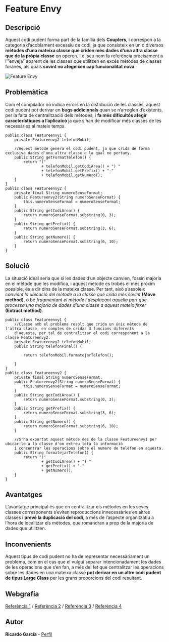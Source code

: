 # Feature Envy

## Descripció

Aquest codi pudent forma part de la família dels **Couplers**, i correspon a la categoria d’acoblament excessiu de codi, ja que consisteix en un o diversos **mètodes d’una mateixa classe que criden més dades d’una altra classe que de la pròpia classe** on operen. I el seu nom fa referència precisament a l’”enveja” aparent de les classes que utilitzen en excés mètodes de classes foranes, als quals **sovint no afegeixen cap funcionalitat nova**.

![Feature Envy](https://refactoring.guru/images/refactoring/content/smells/feature-envy-01.png?id=f520a24562e3f4b7848e)


## Problemàtica

Com el compilador no indica errors en la distribució de les classes, aquest codi pudent pot derivar en **bugs addicionals** quan se n’arreglen d’existents, per la falta de centralització dels mètodes, i **fa més dificultós afegir característiques a l’aplicaicó** ja que s’han de modificar més classes de les necessàries al mateix temps.

```
public class Featureenvy1 {
    private Featureenvy2 telefonMobil;
    
    //Aquest mètode genera el codi pudent, ja que crida de forma exclusiva dades d'una altra classe a la qual no pertany.
    public String getFormatTelefon() {
        return "("
                + telefonMobil.getCodiArea() + ") "
                + telefonMobil.getPrefix() + "-"
                + telefonMobil.getNumero();
    }
}
public class Featureenvy2 {
    private final String numeroSenseFormat;
    public Featureenvy2(String numeroSenseFormat) {
        this.numeroSenseFormat = numeroSenseFormat;
    }
    public String getCodiArea() {
        return numeroSenseFormat.substring(0, 3);
    }
    public String getPrefix() {
        return numeroSenseFormat.substring(3, 6);
    }
    public String getNumero() {
        return numeroSenseFormat.substring(6, 10);
    }
}
```

## Solució

La situació ideal seria que si les dades d’un objecte canvien, fossin majoria en el mètode que les modifica, i aquest mètode es trobés el més pròxim possible, és a dir dins de la mateixa classe. Per tant, això s’assoleix *canviant la ubicació del mètode a la classe que crida més sovint* **(Move method)**, o bé *fragmentant el mètode i desplaçant aquella part que processa una majoria de dades d’una classe a aquest mateix fitxer* **(Extract method)**.


```
public class Featureenvy1 {
    //Classe amb el problema resolt que crida un únic mètode de l'altra classe, en comptes de cridar 3 funcions diferents
    d'aquesta, per tal de centralitzar el codi corresponent a la classe Featureenvy2.
    private Featureenvy2 telefonMobil;
    public String telefonFinal() {
        
        return telefonMobil.formatejarTelefon();
        
    }
}
public class Featureenvy2 {
    private final String numeroSenseFormat;
    public Featureenvy2(String numeroSenseFormat) {
        this.numeroSenseFormat = numeroSenseFormat;
    }
    public String getCodiArea() {
        return numeroSenseFormat.substring(0, 3);
    }
    public String getPrefix() {
        return numeroSenseFormat.substring(3, 6);
    }
    public String getNumero() {
        return numeroSenseFormat.substring(6, 10);
    }
    
    //S'ha exportat aquest mètode des de la classe Featureenvy1 per ubicar-lo a la classe d'on extreu tota la informació
    i concentrar les operacions sobre el numero de telèfon en aquesta.
    public String formatejarTelefon() {
        return "("
                + getCodiArea() + ") "
                + getPrefix() + "-"
                + getNumero();
    }
}
```

## Avantatges

L’avantatge principal és que en centralitzar els mètodes en les seves classes corresponents s’eviten reproduccions innecessàries en altres classes i **prevé la duplicació del codi**, a més de l’aspecte organitzatiu a l’hora de localitzar els mètodes, que romandran a prop de la majoria de dades que utilitzen.

## Inconvenients

Aquest tipus de codi pudent no ha de representar necessàriament un problema, com en el cas que el vulgui separar intencionadament les dades de les operacions que s’en fan, a més del fet que centralitzar les operacions sobre les dades en una mateixa classe **pot derivar en un altre codi pudent de tipus Large Class** per les grans proporcions del codi resultant.

## Webgrafia

[Referència 1](https://refactoring.guru/es/smells/feature-envy) / 
[Referència 2](https://elearning.industriallogic.com/gh/submit?Action=PageAction&album=recognizingSmells&path=recognizingSmells/featureEnvy/featureEnvyExample&devLanguage=Java) / 
[Referència 3](https://waog.wordpress.com/2014/08/25/code-smell-feature-envy/) / 
[Referència 4](https://dev.to/thinkster/code-smell-feature-envy-3h0p)

## Autor

**Ricardo García** - [Perfil](https://github.com/riga037)
